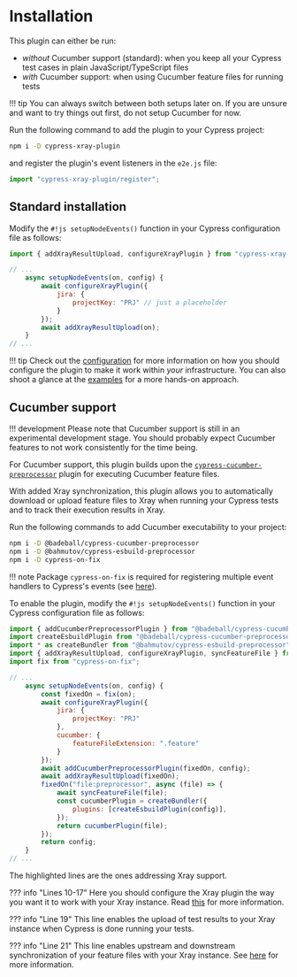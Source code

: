 # Installation

This plugin can either be run:

- *without* Cucumber support (standard): when you keep all your Cypress test cases in plain JavaScript/TypeScript files
- *with* Cucumber support: when using Cucumber feature files for running tests

!!! tip
    You can always switch between both setups later on.
    If you are unsure and want to try things out first, do not setup Cucumber for now.

Run the following command to add the plugin to your Cypress project:

```sh
npm i -D cypress-xray-plugin
```

and register the plugin's event listeners in the `e2e.js` file:

```js
import "cypress-xray-plugin/register";
```

## Standard installation

Modify the `#!js setupNodeEvents()` function in your Cypress configuration file as follows:

```js
import { addXrayResultUpload, configureXrayPlugin } from "cypress-xray-plugin/plugin";

// ...
    async setupNodeEvents(on, config) {
        await configureXrayPlugin({
            jira: {
                projectKey: "PRJ" // just a placeholder
            }
        });
        await addXrayResultUpload(on);
    }
// ...
```

!!! tip
    Check out the [configuration](../configuration/introduction.md) for more information on how you should configure the plugin to make it work within *your* infrastructure.
    You can also shoot a glance at the [examples](../guides/uploadTestResults.md#how-it-works) for a more hands-on approach.

## Cucumber support

!!! development
    Please note that Cucumber support is still in an experimental development stage.
    You should probably expect Cucumber features to not work consistently for the time being.

For Cucumber support, this plugin builds upon the [`cypress-cucumber-preprocessor`](https://github.com/badeball/cypress-cucumber-preprocessor) plugin for executing Cucumber feature files.

With added Xray synchronization, this plugin allows you to automatically download or upload feature files to Xray when running your Cypress tests and to track their execution results in Xray.

Run the following commands to add Cucumber executability to your project:

```sh
npm i -D @badeball/cypress-cucumber-preprocessor
npm i -D @bahmutov/cypress-esbuild-preprocessor
npm i -D cypress-on-fix
```

!!! note
    Package `cypress-on-fix` is required for registering multiple event handlers to Cypress's events (see [here](https://github.com/badeball/cypress-cucumber-preprocessor/blob/master/docs/event-handlers.md)).

To enable the plugin, modify the `#!js setupNodeEvents()` function in your Cypress configuration file as follows:

```js hl_lines="10-17 19 21"
import { addCucumberPreprocessorPlugin } from "@badeball/cypress-cucumber-preprocessor";
import createEsbuildPlugin from "@badeball/cypress-cucumber-preprocessor/esbuild";
import * as createBundler from "@bahmutov/cypress-esbuild-preprocessor";
import { addXrayResultUpload, configureXrayPlugin, syncFeatureFile } from "cypress-xray-plugin/plugin";
import fix from "cypress-on-fix";

// ...
    async setupNodeEvents(on, config) {
        const fixedOn = fix(on);
        await configureXrayPlugin({
            jira: {
                projectKey: "PRJ"
            },
            cucumber: {
                featureFileExtension: ".feature"
            }
        });
        await addCucumberPreprocessorPlugin(fixedOn, config);
        await addXrayResultUpload(fixedOn);
        fixedOn("file:preprocessor", async (file) => {
            await syncFeatureFile(file);
            const cucumberPlugin = createBundler({
                plugins: [createEsbuildPlugin(config)],
            });
            return cucumberPlugin(file);
        });
        return config;
    }
// ...
```

The highlighted lines are the ones addressing Xray support.

??? info "Lines 10-17"
    Here you should configure the Xray plugin the way you want it to work with your Xray instance.
    Read [this](../configuration/introduction.md) for more information.

??? info "Line 19"
    This line enables the upload of test results to your Xray instance when Cypress is done running your tests.

??? info "Line 21"
    This line enables upstream and downstream synchronization of your feature files with your Xray instance.
    See [here](../guides/featureFileSynchronization.md) for more information.
